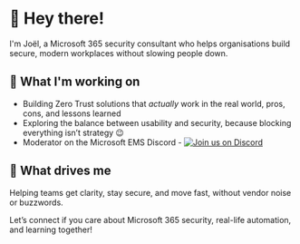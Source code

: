 # 👋 Hey there!

I'm Joël, a Microsoft 365 security consultant who helps organisations build secure, modern workplaces without slowing people down.

## 🚀 What I'm working on
- Building Zero Trust solutions that *actually* work in the real world, pros, cons, and lessons learned
- Exploring the balance between usability and security, because blocking everything isn’t strategy 😉
- Moderator on the Microsoft EMS Discord - [![Join us on Discord](https://img.shields.io/badge/Join%20us%20on-Discord-5865F2?logo=discord&logoColor=white&style=for-the-badge)](https://discord.gg/VBqRHKqNat)

## 🧩 What drives me
Helping teams get clarity, stay secure, and move fast, without vendor noise or buzzwords.

Let’s connect if you care about Microsoft 365 security, real-life automation, and learning together!
